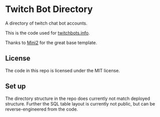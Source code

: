 # Twitch Bot Directory
A directory of twitch chat bot accounts.

This is the code used for [twitchbots.info](http://twitchbots.info).

Thanks to [Mini2](https://github.com/panique/mini2) for the great base template.

## License
The code in this repo is licensed under the MIT license.

## Set up
The directory structure in the repo does currently not match deployed structure.
Further the SQL table layout is currently not public, but can be
reverse-engineered from the code.
